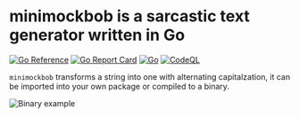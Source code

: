 # minimockbob is a sarcastic text generator written in Go

[![Go Reference](https://pkg.go.dev/badge/github.com/robotmaxtron/minimockbob.svg)](https://pkg.go.dev/github.com/robotmaxtron/minimockbob) [![Go Report Card](https://goreportcard.com/badge/github.com/robotmaxtron/minimockbob)](https://goreportcard.com/report/github.com/robotmaxtron/minimockbob) [![Go](https://github.com/robotmaxtron/minimockbob/actions/workflows/go.yml/badge.svg)](https://github.com/robotmaxtron/minimockbob/actions/workflows/go.yml)  [![CodeQL](https://github.com/robotmaxtron/minimockbob/actions/workflows/codeql-analysis.yml/badge.svg?branch=main)](https://github.com/robotmaxtron/minimockbob/actions/workflows/codeql-analysis.yml) 

`minimockbob` transforms a string into one with alternating capitalzation, it can be imported into your own package or compiled to a binary.

![Binary example](../minimockbob/cmd/demo-tape/demo.gif)